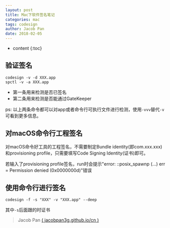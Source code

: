 ```yaml
---
layout: post
title: Mac下软件签名笔记
categories: mac
tags: codesign
author: Jacob Pan
date: 2018-02-05
---
```


* content
{:toc}


## 验证签名

```
codesign -v -d XXX.app
spctl -v -a XXX.app
```
- 第一条用来检测是否已签名
- 第二条用来检测是否能通过GateKeeper

ps: 以上两条命令都可以对app或者命令行可执行文件进行检测，使用`-vvv`替代`-v`可看到更多信息。


## 对macOS命令行工程签名

对macOS命令好工具的工程签名，不需要制定Bundle identity(即com.xxx.xxx)和provisioning profile，只需要填写Code Signing Identity(证书)即可。

若输入了provisioning profile签名，run时会提示"error: ::posix_spawnp (...) err = Permission denied (0x0000000d)"错误


## 使用命令行进行签名

```
codesign -f -s "XXX" -v "XXX.app" --deep
```
其中`-s`后面跟的时证书


> Jacob Pan [( jacobpan3g.github.io/cn )](http://jacobpan3g.github.io/cn)

